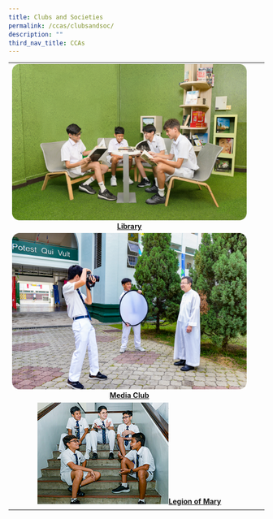 ```yaml
---
title: Clubs and Societies
permalink: /ccas/clubsandsoc/
description: ""
third_nav_title: CCAs
---
```

|  |  |  |
|:---:|:---:|:---:|
|<a href="/cca/Clubs-and-Societies/library/"><img src="/images/Updated%20photos%20for%20CCA/library.png"></a>[**Library**](/cca/Clubs-and-Societies/library/) |
<a href="/cca/Clubs-and-Societies/media-club/"><img src="images/Updated%20photos%20for%20CCA/mediaclub.png"></a> [**Media Club**](/cca/Clubs-and-Societies/Media-Club)|
<a href="/cca/Clubs-and-Societies/legion-of-mary/"><img src="/images/2022_Migration/legion%20of%20mary.jpg"></a>[**Legion of Mary**](/cca/Clubs-and-Societies/legion-of-mary/) |
||||